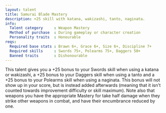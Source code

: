 ```yaml
---
layout: talent
title: Samurai Blade Mastery
description: +25 skill with katana, wakizashi, tanto, naginata.
info:
  Talent category     : Weapon Mastery
  Method of purchase  : During gameplay or character creation
  Personality traits  : Honourable
reqs:
  Required base stats : Brawn 6+, Grace 6+, Size 6+, Discipline 7+
  Required skills     : Swords 75+, Polearms 75+, Daggers 50+
  Banned traits       : Dishonourable
---
```


This talent gives you a +25 bonus to your Swords skill when using a katana or wakizashi, a +25 bonus to your Daggers skill when using a tanto and a +25 bonus to your Polearms skill when using a naginata. This bonus will not show up in your score, but is instead added afterwards (meaning that it isn't counted towards improvement difficulty or skill maximum). Note also that weapons you have the appropriate Mastery for take half damage when they strike other weapons in combat, and have their encumbrance reduced by one.